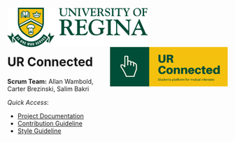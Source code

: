 <p>
  <img align="left" src="./documentation/images/UofR logo.jpg" alt="U of R logo" height="90px"/>
  <img align="right" src="./documentation/images/UR Connected Logo.png" alt="eHealth logo" height="90px"/>
</p>
<br/><br/><br/><br/>

# UR Connected

**Scrum Team:** Allan Wambold, Carter Brezinski, Salim Bakri

*Quick Access*:

* [Project Documentation](./DOCUMENT.md)
* [Contribution Guideline](./CONTRIBUTING.md)
* [Style Guideline](./STYLEGUIDE.md)